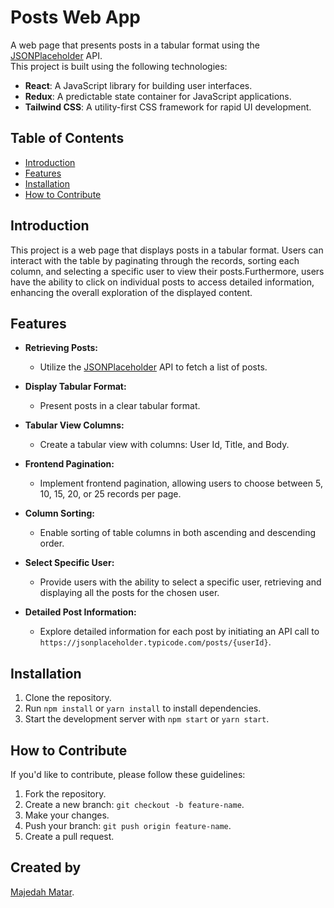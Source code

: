 # Posts Web App

A web page that presents posts in a tabular format using the [JSONPlaceholder](https://jsonplaceholder.typicode.com/) API.\
This project is built using the following technologies:

- **React**: A JavaScript library for building user interfaces.
- **Redux**: A predictable state container for JavaScript applications.
- **Tailwind CSS**: A utility-first CSS framework for rapid UI development.

## Table of Contents

- [Introduction](#introduction)
- [Features](#features)
- [Installation](#installation)
- [How to Contribute](#how-to-contribute)

## Introduction

This project is a web page that displays posts in a tabular format. Users can interact with the table by paginating through the records, sorting each column, and selecting a specific user to view their posts.Furthermore, users have the ability to click on individual posts to access detailed information, enhancing the overall exploration of the displayed content.

## Features

- **Retrieving Posts:**

  - Utilize the [JSONPlaceholder](https://jsonplaceholder.typicode.com/) API to fetch a list of posts.

- **Display Tabular Format:**

  - Present posts in a clear tabular format.

- **Tabular View Columns:**

  - Create a tabular view with columns: User Id, Title, and Body.

- **Frontend Pagination:**

  - Implement frontend pagination, allowing users to choose between 5, 10, 15, 20, or 25 records per page.

- **Column Sorting:**

  - Enable sorting of table columns in both ascending and descending order.

- **Select Specific User:**

  - Provide users with the ability to select a specific user, retrieving and displaying all the posts for the chosen user.

- **Detailed Post Information:**
  - Explore detailed information for each post by initiating an API call to `https://jsonplaceholder.typicode.com/posts/{userId}`.

## Installation

1. Clone the repository.
2. Run `npm install` or `yarn install` to install dependencies.
3. Start the development server with `npm start` or `yarn start`.

## How to Contribute

If you'd like to contribute, please follow these guidelines:

1. Fork the repository.
2. Create a new branch: `git checkout -b feature-name`.
3. Make your changes.
4. Push your branch: `git push origin feature-name`.
5. Create a pull request.

## Created by

[Majedah Matar](https://github.com/majowl77).
